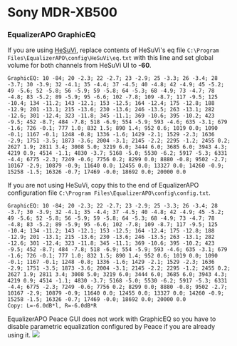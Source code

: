 # Sony MDR-XB500
### EqualizerAPO GraphicEQ
If you are using [HeSuVi](https://sourceforge.net/projects/hesuvi/), replace contents of HeSuVi's eq file `C:\Program Files\EqualizerAPO\config\HeSuVi\eq.txt` with this line and set global volume for both channels from HeSuVi UI to **-60**.
```
GraphicEQ: 10 -84; 20 -2.3; 22 -2.7; 23 -2.9; 25 -3.3; 26 -3.4; 28 -3.7; 30 -3.9; 32 -4.1; 35 -4.4; 37 -4.5; 40 -4.8; 42 -4.9; 45 -5.2; 49 -5.6; 52 -5.8; 56 -5.9; 59 -5.8; 64 -5.3; 68 -4.9; 73 -4.7; 78 -4.8; 83 -5.2; 89 -5.9; 95 -6.6; 102 -7.8; 109 -8.7; 117 -9.5; 125 -10.4; 134 -11.2; 143 -12.1; 153 -12.5; 164 -12.4; 175 -12.8; 188 -12.9; 201 -13.1; 215 -13.6; 230 -13.6; 246 -13.5; 263 -13.1; 282 -12.6; 301 -12.4; 323 -11.8; 345 -11.1; 369 -10.6; 395 -10.2; 423 -9.5; 452 -8.7; 484 -7.8; 518 -6.9; 554 -5.9; 593 -4.6; 635 -3.1; 679 -1.6; 726 -0.1; 777 1.0; 832 1.5; 890 1.4; 952 0.6; 1019 0.0; 1090 -0.1; 1167 -0.1; 1248 -0.8; 1336 -1.6; 1429 -2.1; 1529 -2.3; 1636 -2.9; 1751 -3.5; 1873 -3.6; 2004 -3.1; 2145 -2.2; 2295 -1.2; 2455 0.2; 2627 1.9; 2811 3.4; 3008 5.0; 3219 6.0; 3444 6.0; 3685 6.0; 3943 4.3; 4219 0.9; 4514 -1.1; 4830 -3.7; 5168 -5.0; 5530 -6.2; 5917 -5.3; 6331 -4.4; 6775 -2.3; 7249 -0.6; 7756 0.2; 8299 0.0; 8880 -0.8; 9502 -2.7; 10167 -2.9; 10879 -0.9; 11640 0.0; 12455 0.0; 13327 0.0; 14260 -0.9; 15258 -1.5; 16326 -0.7; 17469 -0.0; 18692 0.0; 20000 0.0
```
If you are not using HeSuVi, copy this to the end of EqualizerAPO configuration file `C:\Program Files\EqualizerAPO\config\config.txt`.
```
GraphicEQ: 10 -84; 20 -2.3; 22 -2.7; 23 -2.9; 25 -3.3; 26 -3.4; 28 -3.7; 30 -3.9; 32 -4.1; 35 -4.4; 37 -4.5; 40 -4.8; 42 -4.9; 45 -5.2; 49 -5.6; 52 -5.8; 56 -5.9; 59 -5.8; 64 -5.3; 68 -4.9; 73 -4.7; 78 -4.8; 83 -5.2; 89 -5.9; 95 -6.6; 102 -7.8; 109 -8.7; 117 -9.5; 125 -10.4; 134 -11.2; 143 -12.1; 153 -12.5; 164 -12.4; 175 -12.8; 188 -12.9; 201 -13.1; 215 -13.6; 230 -13.6; 246 -13.5; 263 -13.1; 282 -12.6; 301 -12.4; 323 -11.8; 345 -11.1; 369 -10.6; 395 -10.2; 423 -9.5; 452 -8.7; 484 -7.8; 518 -6.9; 554 -5.9; 593 -4.6; 635 -3.1; 679 -1.6; 726 -0.1; 777 1.0; 832 1.5; 890 1.4; 952 0.6; 1019 0.0; 1090 -0.1; 1167 -0.1; 1248 -0.8; 1336 -1.6; 1429 -2.1; 1529 -2.3; 1636 -2.9; 1751 -3.5; 1873 -3.6; 2004 -3.1; 2145 -2.2; 2295 -1.2; 2455 0.2; 2627 1.9; 2811 3.4; 3008 5.0; 3219 6.0; 3444 6.0; 3685 6.0; 3943 4.3; 4219 0.9; 4514 -1.1; 4830 -3.7; 5168 -5.0; 5530 -6.2; 5917 -5.3; 6331 -4.4; 6775 -2.3; 7249 -0.6; 7756 0.2; 8299 0.0; 8880 -0.8; 9502 -2.7; 10167 -2.9; 10879 -0.9; 11640 0.0; 12455 0.0; 13327 0.0; 14260 -0.9; 15258 -1.5; 16326 -0.7; 17469 -0.0; 18692 0.0; 20000 0.0
Copy: L=-6.0dB*l, R=-6.0dB*R
```
EqualizerAPO Peace GUI does not work with GraphicEQ so you have to disable parametric equalization configured by Peace if you are already using it.
![](https://raw.githubusercontent.com/jaakkopasanen/AutoEq/master/results/Sonoma%20Model%20One/innerfidelity/onear/Sony%20MDR-XB500/Sony%20MDR-XB500.png)
